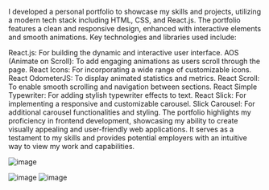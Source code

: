 I developed a personal portfolio to showcase my skills and projects, utilizing a modern tech stack including HTML, CSS, and React.js. The portfolio features a clean and responsive design, enhanced with interactive elements and smooth animations. Key technologies and libraries used include:

React.js: For building the dynamic and interactive user interface.
AOS (Animate on Scroll): To add engaging animations as users scroll through the page.
React Icons: For incorporating a wide range of customizable icons.
React OdometerJS: To display animated statistics and metrics.
React Scroll: To enable smooth scrolling and navigation between sections.
React Simple Typewriter: For adding stylish typewriter effects to text.
React Slick: For implementing a responsive and customizable carousel.
Slick Carousel: For additional carousel functionalities and styling.
The portfolio highlights my proficiency in frontend development, showcasing my ability to create visually appealing and user-friendly web applications. It serves as a testament to my skills and provides potential employers with an intuitive way to view my work and capabilities.

![image](https://github.com/user-attachments/assets/abc390b8-c4f8-4746-b588-31df0e73f99a)


![image](https://github.com/user-attachments/assets/b522314d-9b41-4c0b-85ad-e7d2a3e9619d)
![image](https://github.com/user-attachments/assets/a656022c-ed81-423c-ad62-3d3e3ec84bbf)
